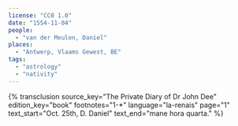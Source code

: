 ```yaml
---
license: "CC0 1.0"
date: "1554-11-04"
people:
  - "van der Meulen, Daniel"
places:
  - "Antwerp, Vlaams Gewest, BE"
tags:
  - "astrology"
  - "nativity"
---
```

{% transclusion
  source_key="The Private Diary of Dr John Dee"
  edition_key="book"
  footnotes="1-*"
  language="la-renais"
  page="1"
  text_start="Oct. 25th, D. Daniel"
  text_end="mane hora quarta."
%}
